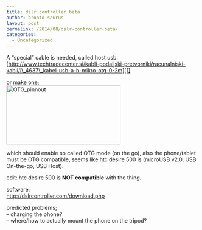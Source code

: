```yaml
---
title: dslr controller beta
author: bronto saurus
layout: post
permalink: /2014/08/dslr-controller-beta/
categories:
  - Uncategorized
---
```

A &#8220;special&#8221; cable is needed, called host usb. [http://www.techtradecenter.si/kabli-podaljski-pretvorniki/racunalniski-kabli/i\_4637\_kabel-usb-a-b-mikro-otg-0-2m][1]

or make one;  
[<img class="aligncenter size-medium wp-image-3385" src="http://brontosaurusrex.mooo.com/wp-content/uploads/2014/08/OTG_pinnout-300x155.jpg" alt="OTG_pinnout" width="300" height="155" />][2]

which should enable so called OTG mode (on the go), also the phone/tablet must be OTG compatible, seems like htc desire 500 is (microUSB v2.0, USB On-the-go, USB Host).

edit: htc desire 500 is **NOT compatible** with the thing.

software:  
<http://dslrcontroller.com/download.php>

predicted problems;  
&#8211; charging the phone?  
&#8211; where/how to actually mount the phone on the tripod?

 [1]: http://www.techtradecenter.si/kabli-podaljski-pretvorniki/racunalniski-kabli/i_4637_kabel-usb-a-b-mikro-otg-0-2m
 [2]: http://brontosaurusrex.mooo.com/wp-content/uploads/2014/08/OTG_pinnout.jpg